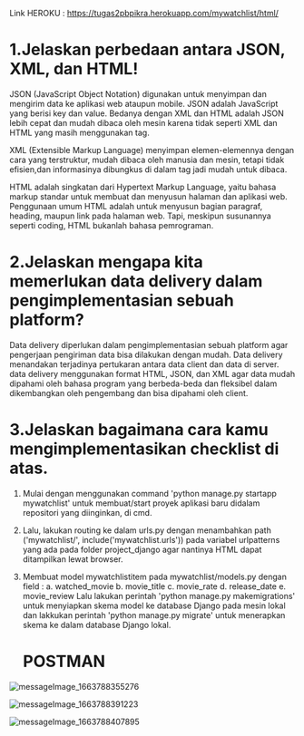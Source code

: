 Link HEROKU : https://tugas2pbpikra.herokuapp.com/mywatchlist/html/

# 1.Jelaskan perbedaan antara JSON, XML, dan HTML!
JSON (JavaScript Object Notation) digunakan untuk menyimpan dan mengirim data ke aplikasi web ataupun mobile. JSON adalah JavaScript yang berisi key dan value. Bedanya dengan XML dan HTML adalah JSON lebih cepat dan mudah dibaca oleh mesin karena tidak seperti XML dan HTML yang masih menggunakan tag.

XML (Extensible Markup Language) menyimpan elemen-elemennya dengan cara yang terstruktur, mudah dibaca oleh manusia dan mesin, tetapi tidak efisien,dan informasinya dibungkus di dalam tag jadi mudah untuk dibaca.

HTML adalah singkatan dari Hypertext Markup Language, yaitu bahasa markup standar untuk membuat dan menyusun halaman dan aplikasi web. Penggunaan umum HTML adalah untuk menyusun bagian paragraf, heading, maupun link pada halaman web. Tapi, meskipun susunannya seperti coding, HTML bukanlah bahasa pemrograman.

# 2.Jelaskan mengapa kita memerlukan data delivery dalam pengimplementasian sebuah platform?

Data delivery diperlukan dalam pengimplementasian sebuah platform agar pengerjaan pengiriman data bisa dilakukan dengan mudah. Data delivery menandakan terjadinya pertukaran antara data client dan data di server.  data delivery menggunakan format HTML, JSON, dan XML agar data mudah dipahami oleh bahasa program yang berbeda-beda dan fleksibel dalam dikembangkan oleh pengembang dan bisa dipahami oleh client.

# 3.Jelaskan bagaimana cara kamu mengimplementasikan checklist di atas.

1. Mulai dengan menggunakan command 'python manage.py startapp mywatchlist' untuk membuat/start proyek aplikasi baru didalam repositori yang diinginkan, di cmd.
2. Lalu, lakukan routing ke dalam urls.py dengan menambahkan path ('mywatchlist/', include('mywatchlist.urls')) pada variabel urlpatterns yang ada pada folder project_django agar nantinya HTML dapat ditampilkan lewat browser.
3. Membuat model mywatchlistitem pada mywatchlist/models.py dengan field :
    a. watched_movie
    b. movie_title
    c. movie_rate
    d. release_date
    e. movie_review
   Lalu lakukan perintah 'python manage.py makemigrations' untuk menyiapkan skema model ke database Django pada mesin lokal dan lakkukan perintah 'python manage.py migrate' untuk menerapkan skema ke dalam database Django lokal.
   
   # POSTMAN

![messageImage_1663788355276](https://user-images.githubusercontent.com/87271057/191655903-50bfd4eb-236c-45f5-8889-2190382d9870.jpg)

![messageImage_1663788391223](https://user-images.githubusercontent.com/87271057/191655918-815444c9-7a53-4a28-97aa-bd6efbe3b60f.jpg)

![messageImage_1663788407895](https://user-images.githubusercontent.com/87271057/191655929-0cb77572-617c-41c3-9398-6e55811d3d64.jpg)



